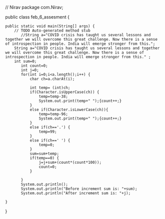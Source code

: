 // Nirav
package com.Nirav;

public class feb_6_assesment {

	public static void main(String[] args) {
		// TODO Auto-generated method stub
           //String a="COVID crisis has taught us several lessons and together we will overcome this great challenge. Now there is a sense of introspection in people. India will emerge stronger from this.";
        String a="COVID crisis has taught us several lessons and together we will overcome this great challenge. Now there is a sense of introspection in people. India will emerge stronger from this." ;  
		int sum=0;
           int count=0;
           int j=0;
           for(int i=0;i<a.length();i++) {
        	   char ch=a.charAt(i);
        	   
        	   int temp= (int)ch;
        	   if(Character.isUpperCase(ch)) {
        		   temp=temp-38;
        		   System.out.print(temp+" ");{count++;}
        	   }
        	   else if(Character.isLowerCase(ch)){
        		   temp=temp-96;
        		   System.out.print(temp+" ");{count++;}
        	   }
        	   else if(ch=='.') {
        		   temp=99;
        	   }
        	   else if(ch==' ') {
        		   temp=0;
        	   }
        	   sum=sum+temp;
        	   if(temp==0) {
        		   j=j+sum+(count*(count*100));
        		   count=0;
        	   }
        	   
           }
           System.out.println();
           System.out.println("Before increment sum is: "+sum);
           System.out.println("After increment sum is: "+j);
           
	}

}
